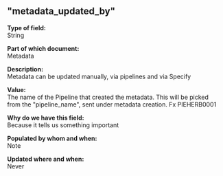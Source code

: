 ## "metadata_updated_by"

**Type of field:**  
String  

**Part of which document:**  
Metadata

**Description:**  
Metadata can be updated manually, via pipelines and via Specify 

**Value:**  
The name of the Pipeline that created the metadata. This will be picked from the "pipeline_name", sent under metadata creation.
Fx PIEHERB0001

**Why do we have this field:**  
Because it tells us something important  

**Populated by whom and when:**  
Note  

**Updated where and when:**  
Never
